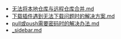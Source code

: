    * [无法将本地仓库与远程仓库合并.md](无法将本地仓库与远程仓库合并.md)
   * [下载插件遇到无法下载问题时的解决方案.md](下载插件遇到无法下载问题时的解决方案.md)
   * [pull或push需要密码时的解决办法.md](pull或push需要密码时的解决办法.md)
   * [_sidebar.md](_sidebar.md)
